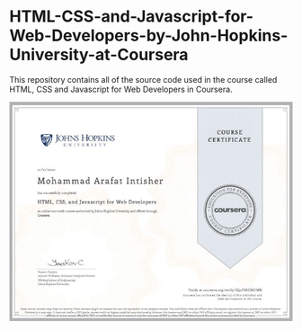 # HTML-CSS-and-Javascript-for-Web-Developers-by-John-Hopkins-University-at-Coursera

This repository contains all of the source code used in the course called HTML, CSS and Javascript for Web Developers in Coursera.

![](/certificate.JPG)
